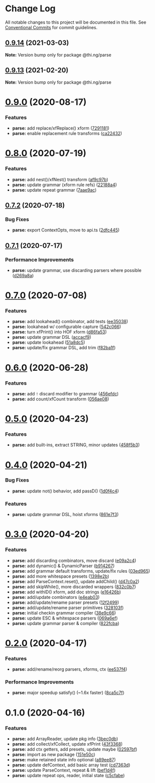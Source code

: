 # Change Log

All notable changes to this project will be documented in this file.
See [Conventional Commits](https://conventionalcommits.org) for commit guidelines.

## [0.9.14](https://github.com/thi-ng/umbrella/compare/@thi.ng/parse@0.9.13...@thi.ng/parse@0.9.14) (2021-03-03)

**Note:** Version bump only for package @thi.ng/parse





## [0.9.13](https://github.com/thi-ng/umbrella/compare/@thi.ng/parse@0.9.12...@thi.ng/parse@0.9.13) (2021-02-20)

**Note:** Version bump only for package @thi.ng/parse





# [0.9.0](https://github.com/thi-ng/umbrella/compare/@thi.ng/parse@0.8.2...@thi.ng/parse@0.9.0) (2020-08-17)


### Features

* **parse:** add replace/xfReplace() xform ([7291181](https://github.com/thi-ng/umbrella/commit/7291181f6eb74751aa02dffbb95bb6787a5ef02f))
* **parse:** enable replacement rule transforms ([ca22432](https://github.com/thi-ng/umbrella/commit/ca224328e55cb525cefd39dd53028a86a580fd7e))





# [0.8.0](https://github.com/thi-ng/umbrella/compare/@thi.ng/parse@0.7.2...@thi.ng/parse@0.8.0) (2020-07-19)


### Features

* **parse:** add nest()/xfNest() transform ([af9c97b](https://github.com/thi-ng/umbrella/commit/af9c97b55cba15175bff917d0b2522be8c98517d))
* **parse:** update grammar (xform rule refs) ([22188a4](https://github.com/thi-ng/umbrella/commit/22188a41d5db58fb9dae9cb01bd04ad8d1ac788e))
* **parse:** update repeat grammar ([7aae9ac](https://github.com/thi-ng/umbrella/commit/7aae9ac02d23dd7e5a0643d3a418be67044465bd))





## [0.7.2](https://github.com/thi-ng/umbrella/compare/@thi.ng/parse@0.7.1...@thi.ng/parse@0.7.2) (2020-07-18)


### Bug Fixes

* **parse:** export ContextOpts, move to api.ts ([2dfc445](https://github.com/thi-ng/umbrella/commit/2dfc445971dc788abcb6576ef4e6836dec6df33a))





## [0.7.1](https://github.com/thi-ng/umbrella/compare/@thi.ng/parse@0.7.0...@thi.ng/parse@0.7.1) (2020-07-17)


### Performance Improvements

* **parse:** update grammar, use discarding parsers where possible ([d269a8a](https://github.com/thi-ng/umbrella/commit/d269a8a3f5b5ee47d60f86343a163c9903ce6923))





# [0.7.0](https://github.com/thi-ng/umbrella/compare/@thi.ng/parse@0.6.2...@thi.ng/parse@0.7.0) (2020-07-08)


### Features

* **parse:** add lookahead() combinator, add tests ([ee35038](https://github.com/thi-ng/umbrella/commit/ee35038cdae0692cc369221eb7623ba7b973d2f1))
* **parse:** lookahead w/ configurable capture ([542c066](https://github.com/thi-ng/umbrella/commit/542c0662b4901a6cfd32a99e5241dace0ddde807))
* **parse:** turn xfPrint() into HOF xform ([d86fa53](https://github.com/thi-ng/umbrella/commit/d86fa535a530f0fe84e08e5969ca01c96ef75c23))
* **parse:** update grammar DSL ([accacf9](https://github.com/thi-ng/umbrella/commit/accacf9fa73b09f6cb8454cd4d85f10bb0f55795))
* **parse:** update lookahead ([51a8dc5](https://github.com/thi-ng/umbrella/commit/51a8dc55dd3b40fcfbffbcb5f3aeaea618441269))
* **parse:** update/fix grammar DSL, add trim ([f82ba1f](https://github.com/thi-ng/umbrella/commit/f82ba1f9aeed03571e50953c6d41255a569d121f))





# [0.6.0](https://github.com/thi-ng/umbrella/compare/@thi.ng/parse@0.5.8...@thi.ng/parse@0.6.0) (2020-06-28)


### Features

* **parse:** add `!` discard modifier to grammar ([456efdc](https://github.com/thi-ng/umbrella/commit/456efdcb6ded913b0f2b137ebe99634421d552c0))
* **parse:** add count/xfCount transform ([056ae08](https://github.com/thi-ng/umbrella/commit/056ae084c08a826f09c65181c01426bbdff59e87))





# [0.5.0](https://github.com/thi-ng/umbrella/compare/@thi.ng/parse@0.4.1...@thi.ng/parse@0.5.0) (2020-04-23)


### Features

* **parse:** add built-ins, extract STRING, minor updates ([458f5b3](https://github.com/thi-ng/umbrella/commit/458f5b34a4fa1c58f55b23be8455e6bd7b7bb72d))





# [0.4.0](https://github.com/thi-ng/umbrella/compare/@thi.ng/parse@0.3.0...@thi.ng/parse@0.4.0) (2020-04-21)


### Bug Fixes

* **parse:** update not() behavior, add passD() ([1d0f4c4](https://github.com/thi-ng/umbrella/commit/1d0f4c4baef5b1cfb207f606f4e3873a14c3afce))


### Features

* **parse:** update grammar DSL, hoist xforms ([861e7f3](https://github.com/thi-ng/umbrella/commit/861e7f32d98a9f693a9271d31235d1603700b36c))





# [0.3.0](https://github.com/thi-ng/umbrella/compare/@thi.ng/parse@0.2.0...@thi.ng/parse@0.3.0) (2020-04-20)


### Features

* **parse:** add discarding combinators, move discard ([e09a2c4](https://github.com/thi-ng/umbrella/commit/e09a2c40d1ad7272a5abc15c8b11e497f79eb0dd))
* **parse:** add dynamic() & DynamicParser ([b914267](https://github.com/thi-ng/umbrella/commit/b914267b88325d5c94a028aee192268e75736181))
* **parse:** add grammar default transforms, update/fix rules ([03ed965](https://github.com/thi-ng/umbrella/commit/03ed96592f1598767d5feeac1b49b8cc4b1d6285))
* **parse:** add more whitespace presets ([1398e2b](https://github.com/thi-ng/umbrella/commit/1398e2b06a8eace8b61333c36db6e82d6e1478f3))
* **parse:** add ParseContext.reset(), update addChild() ([d47c0a2](https://github.com/thi-ng/umbrella/commit/d47c0a220e4912a30c59a7fd3c81b8376d74d720))
* **parse:** add skipWhile(), more discarded wrappers ([832c0b7](https://github.com/thi-ng/umbrella/commit/832c0b7e88d87b2da0e37f602e592ad7b548da09))
* **parse:** add withID() xform, add doc strings ([e16426b](https://github.com/thi-ng/umbrella/commit/e16426b82f0dda94ab9aa92ba6e3af8d769f3fed))
* **parse:** add/update combinators ([e4eab03](https://github.com/thi-ng/umbrella/commit/e4eab036243f4f646880b974624ae680e77cff7f))
* **parse:** add/update/rename parser presets ([12f2499](https://github.com/thi-ng/umbrella/commit/12f2499253163a923c42e3be29ce2223a6648e11))
* **parse:** add/update/rename parser primitives ([328103f](https://github.com/thi-ng/umbrella/commit/328103f55f4bb311470b8767a27d28a78d0dcb4b))
* **parse:** initial checkin grammar compiler ([38e9c66](https://github.com/thi-ng/umbrella/commit/38e9c66c25c02db4d7fb79837645dfaf654e6788))
* **parse:** update ESC & whitespace parsers ([069a6ef](https://github.com/thi-ng/umbrella/commit/069a6ef11c9423bdb2974b11823cc39743dfceec))
* **parse:** update grammar parser & compiler ([822fcba](https://github.com/thi-ng/umbrella/commit/822fcba9a29a05bad98eecf2b341d07a3a90abeb))





# [0.2.0](https://github.com/thi-ng/umbrella/compare/@thi.ng/parse@0.1.0...@thi.ng/parse@0.2.0) (2020-04-17)


### Features

* **parse:** add/rename/reorg parsers, xforms, ctx ([ee537f4](https://github.com/thi-ng/umbrella/commit/ee537f49c239de19326865687853e9b2814330bf))


### Performance Improvements

* **parse:** major speedup satisfy() (~1.6x faster) ([8ca5c7f](https://github.com/thi-ng/umbrella/commit/8ca5c7f184af3d03f06b03b9136a675fb9e63d64))





# 0.1.0 (2020-04-16)


### Features

* **parse:** add ArrayReader, update pkg info ([3bec0db](https://github.com/thi-ng/umbrella/commit/3bec0dbf759d9742adefb936e58359f95da58fc8))
* **parse:** add collect/xfCollect, update xfPrint ([43f3368](https://github.com/thi-ng/umbrella/commit/43f33687431f9ea8269c1eba0342d0589f7ac4dc))
* **parse:** add ctx getters, add presets, update maybe ([02597bf](https://github.com/thi-ng/umbrella/commit/02597bf825df3e467cf2d090c69198d85f1767f2))
* **parse:** import as new package ([151e50c](https://github.com/thi-ng/umbrella/commit/151e50cc1e2bfaf8d70a6bb82907eec483dd8316))
* **parse:** make retained state info optional ([a89ee87](https://github.com/thi-ng/umbrella/commit/a89ee871a098582c909fcf8558ed979d04942250))
* **parse:** update defContext, add basic array test ([cd7363d](https://github.com/thi-ng/umbrella/commit/cd7363d7f93e0db00797a9ec30bd44b399396860))
* **parse:** update ParseContext, repeat & lift ([bef1d4f](https://github.com/thi-ng/umbrella/commit/bef1d4f628320d1aac9cf6d924749d4f15864d07))
* **parse:** update repeat ops, reader, initial state ([c5cfabe](https://github.com/thi-ng/umbrella/commit/c5cfabeaf5ab6e124d5fc2455fd3f5ede96248cd))
